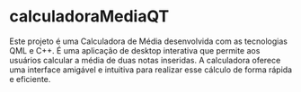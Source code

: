 # calculadoraMediaQT
Este projeto é uma Calculadora de Média desenvolvida com as tecnologias QML e C++. É uma aplicação de desktop interativa que permite aos usuários calcular a média de duas notas inseridas. A calculadora oferece uma interface amigável e intuitiva para realizar esse cálculo de forma rápida e eficiente.
